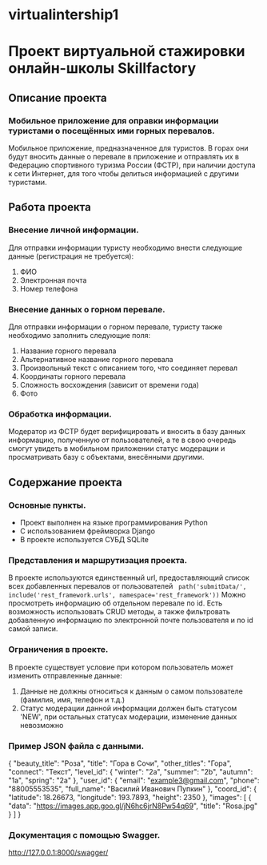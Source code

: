 # virtualintership1
# Проект виртуальной стажировки онлайн-школы Skillfactory
## Описание проекта
### Мобильное приложение для оправки информации туристами о посещённых ими горных перевалов.

Мобильное приложение, предназначенное для туристов. В горах они будут вносить данные о перевале в приложение и отправлять их в Федерацию спортивного туризма России (ФСТР), при наличии доступа к сети Интернет, для того чтобы делиться информацией с другими туристами.
## Работа проекта
### Внесение личной информации.

Для отправки информации туристу необходимо внести следующие данные (регистрация не требуется):
1. ФИО
2. Электронная почта
3. Номер телефона

### Внесение данных о горном перевале.

Для отправки информации о горном перевале, туристу также необходимо заполнить следующие поля:
1. Название горного перевала
2. Альтернативное название горного перевала
3. Произвольный текст с описанием того, что соединяет перевал
4. Координаты горного перевала
5. Сложность восхождения (зависит от времени года)
6. Фото

### Обработка информации.

Модератор из ФСТР будет верифицировать и вносить в базу данных информацию, полученную от пользователей, а те в свою очередь смогут увидеть в мобильном приложении статус модерации и просматривать базу с объектами, внесёнными другими.

## Содержание проекта

### Основные пункты.

* Проект выполнен на языке программирования Python
* С использованием фреймворка Django
* В проекте используется СУБД SQLite

### Представления и маршрутизация проекта.

В проекте используются единственный url, предоставляющий список всех добавленных перевалов от пользователей
` path('submitData/', include('rest_framework.urls', namespace='rest_framework'))`
Можно просмотреть информацию об отдельном перевале по id.
Есть возможность использовать CRUD методы, а также фильтровать добавленную информацию по электронной почте  пользователя и по id самой записи.

### Ограничения в проекте.

В проекте существует условие при котором пользователь может изменить отправленные данные:
1. Данные не должны относиться к данным о самом пользователе (фамилия, имя, телефон и т.д.)
2. Статус модерации данной информации должен быть статусом 'NEW', при остальных статусах модерации, изменение данных невозможно 


### Пример JSON файла с данными.

{
        "beauty_title": "Роза",
        "title": "Гора в Сочи",
        "other_titles": "Гора",
        "connect": "Текст",
        "level_id": {
            "winter": "2a",
            "summer": "2b",
            "autumn": "1a",
            "spring": "2a"
        },
        "user_id": {
            "email": "example3@gmail.com",
            "phone": "88005553535",
            "full_name": "Василий Иванович Пупкин"
        },
        "coord_id": {
            "latitude": 18.26673,
            "longitude": 193.7893,
            "height": 2350
        },
        "images": [
            {
                "data": "https://images.app.goo.gl/jN6hc6jrN8Pw54q69",
                "title": "Rosa.jpg"
            }
        ]
    }

### Документация с помощью Swagger.

http://127.0.0.1:8000/swagger/
